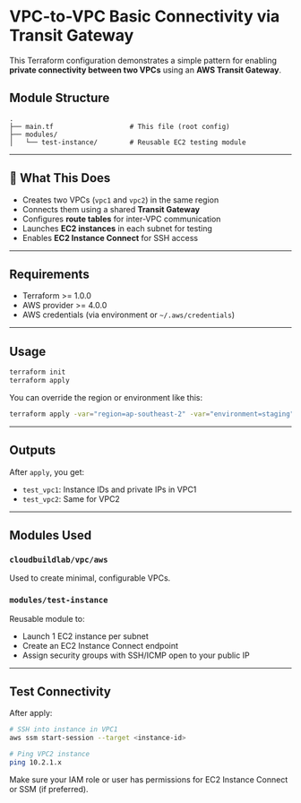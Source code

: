 # VPC-to-VPC Basic Connectivity via Transit Gateway

This Terraform configuration demonstrates a simple pattern for enabling **private connectivity between two VPCs** using an **AWS Transit Gateway**.

## Module Structure

```plaintext
.
├── main.tf                   # This file (root config)
├── modules/
│   └── test-instance/        # Reusable EC2 testing module
```

---

## 🔧 What This Does

* Creates two VPCs (`vpc1` and `vpc2`) in the same region
* Connects them using a shared **Transit Gateway**
* Configures **route tables** for inter-VPC communication
* Launches **EC2 instances** in each subnet for testing
* Enables **EC2 Instance Connect** for SSH access

---

## Requirements

* Terraform >= 1.0.0
* AWS provider >= 4.0.0
* AWS credentials (via environment or `~/.aws/credentials`)

---

## Usage

```bash
terraform init
terraform apply
```

You can override the region or environment like this:

```bash
terraform apply -var="region=ap-southeast-2" -var="environment=staging"
```

---

## Outputs

After `apply`, you get:

* `test_vpc1`: Instance IDs and private IPs in VPC1
* `test_vpc2`: Same for VPC2

---

## Modules Used

### `cloudbuildlab/vpc/aws`

Used to create minimal, configurable VPCs.

### `modules/test-instance`

Reusable module to:

* Launch 1 EC2 instance per subnet
* Create an EC2 Instance Connect endpoint
* Assign security groups with SSH/ICMP open to your public IP

---

## Test Connectivity

After apply:

```bash
# SSH into instance in VPC1
aws ssm start-session --target <instance-id>

# Ping VPC2 instance
ping 10.2.1.x
```

Make sure your IAM role or user has permissions for EC2 Instance Connect or SSM (if preferred).
